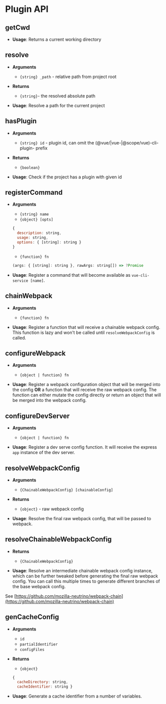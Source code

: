 # Plugin API

## getCwd

- **Usage**:
Returns a current working directory

## resolve

- **Arguments**
  - `{string} _path` - relative path from project root

- **Returns**
  - `{string}`- the resolved absolute path

- **Usage**:
Resolve a path for the current project

## hasPlugin

- **Arguments**
  - `{string} id` - plugin id, can omit the (@vue/|vue-|@scope/vue)-cli-plugin- prefix

- **Returns**
  - `{boolean}`

- **Usage**:
Check if the project has a plugin with given id

## registerCommand

- **Arguments**
  - `{string} name`
  - `{object} [opts]`
  ```js
  {
    description: string,
    usage: string,
    options: { [string]: string }
  }
  ```
  - `{function} fn`
  ```js
  (args: { [string]: string }, rawArgs: string[]) => ?Promise
  ```

- **Usage**:
Register a command that will become available as `vue-cli-service [name]`.

## chainWebpack

- **Arguments**
  - `{function} fn`

- **Usage**:
Register a function that will receive a chainable webpack config. This function is lazy and won't be called until `resolveWebpackConfig` is called.


## configureWebpack

- **Arguments**
  - `{object | function} fn`

- **Usage**:
Register a webpack configuration object that will be merged into the config **OR** a function that will receive the raw webpack config. The function can either mutate the config directly or return an object
that will be merged into the webpack config.

## configureDevServer

- **Arguments**
  - `{object | function} fn`

- **Usage**:
Register a dev serve config function. It will receive the express `app` instance of the dev server.

## resolveWebpackConfig

- **Arguments**
  - `{ChainableWebpackConfig} [chainableConfig]`
- **Returns**
  - `{object}` - raw webpack config

- **Usage**:
Resolve the final raw webpack config, that will be passed to webpack.

## resolveChainableWebpackConfig

- **Returns**
  - `{ChainableWebpackConfig}`

- **Usage**:
Resolve an intermediate chainable webpack config instance, which can be further tweaked before generating the final raw webpack config. You can call this multiple times to generate different branches of the base webpack config.

See [https://github.com/mozilla-neutrino/webpack-chain](https://github.com/mozilla-neutrino/webpack-chain)

## genCacheConfig

- **Arguments**
  - `id`
  - `partialIdentifier`
  - `configFiles`
- **Returns**
  - `{object}`
  ```js
  {
    cacheDirectory: string,
    cacheIdentifier: string }
  ```

- **Usage**:
Generate a cache identifier from a number of variables.

